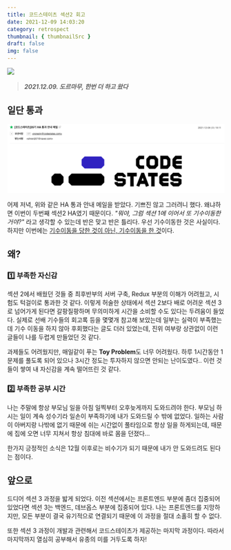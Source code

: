 ```yaml
---
title: 코드스테이츠 섹션2 회고
date: 2021-12-09 14:03:20
category: retrospect
thumbnail: { thumbnailSrc }
draft: false
img: false
---
```


![](https://4.bp.blogspot.com/-DwXv34G11Ys/WuRlamErc-I/AAAAAAAAAv0/hTGO6VBNeTEpeNn7l4Ghv217WIHRbOhZwCEwYBhgL/s1600/dormammu-doctor-strange%2B%25281%2529.gif)

> _**2021.12.09. 도르마무, 한번 더 하고 왔다**_

## 일단 통과

![](img/result3.png)

어제 저녁, 위와 같은 HA 통과 안내 메일을 받았다. 기쁘진 않고 그러려니 했다. 왜냐하면 이번이 두번째 섹션2 HA였기 때문이다.
_"뭐야, 그럼 섹션 1에 이어서 또 기수이동한거야?"_ 라고 생각할 수 있는데 반은 맞고 반은 틀리다. 우선 기수이동한 것은 사실이다.
하지만 이번에는 <u>기수이동을 당한 것이 아닌, 기수이동을 한 것</u>이다.

## 왜?

### 1️⃣ 부족한 자신감

섹션 2에서 배웠던 것들 중 최후반부의 서버 구축, Redux 부분의 이해가 어려웠고, 시험도 턱걸이로 통과한 것 같다.
이렇게 허술한 상태에서 섹션 2보다 배로 어려운 섹션 3로 넘어가게 된다면 갈팡질팡하며 무의미하게 시간을 소비할 수도 있다는 두려움이 들었다. 실제로 선배 기수들의 회고록 등을 몇몇개 참고해 보았는데 일부는 실력이 부족했는데 기수 이동을 하지 않아 후회했다는 글도 더러 있었는데, 진위 여부랑 상관없이 이런 글들이 나를 두렵게 만들었던 것 같다.

과제들도 어려웠지만, 매일같이 푸는 **Toy Problem**도 너무 어려웠다. 하루 1시간동안 1문제를 풀도록 되어 있으나 3시간 정도는 투자하지 않으면 안되는 난이도였다.. 이런 것들이 쌓여 내 자신감을 계속 떨어뜨린 것 같다.

### 2️⃣ 부족한 공부 시간

나는 주말에 항상 부모님 일을 아침 일찍부터 오후늦게까지 도와드려야 한다. 부모님 하시는 일이 계속 성수기라 일손이 부족하기에 내가 도와드릴 수 밖에 없었다. 일하는 사람이 아버지랑 나밖에 없기 때문에 쉬는 시간없이 풀타임으로 항상 일을 하게되는데, 때문에 집에 오면 너무 지쳐서 항상 침대에 바로 몸을 던졌다...

한가지 긍정적인 소식은 12월 이후로는 비수기가 되기 때문에 내가 안 도와드려도 된다는 점이다.

## 앞으로

드디어 섹션 3 과정을 밟게 되었다. 이전 섹션에서는 프론트엔드 부분에 좀더 집중되어 있었다면 섹션 3는 백엔드, 데브옵스 부분에 집중되어 있다. 나는 프론트엔드를 지망하지만, 모든 부분이 결국 유기적으로 연결되기 때문에 이 과정을 절대 소홀히 할 수 없다.

또한 섹션 3 과정이 개발과 관련해서 코드스테이츠가 제공하는 마지막 과정이다. 따라서 마지막까지 열심히 공부해서 유종의 미를 거두도록 하자!
